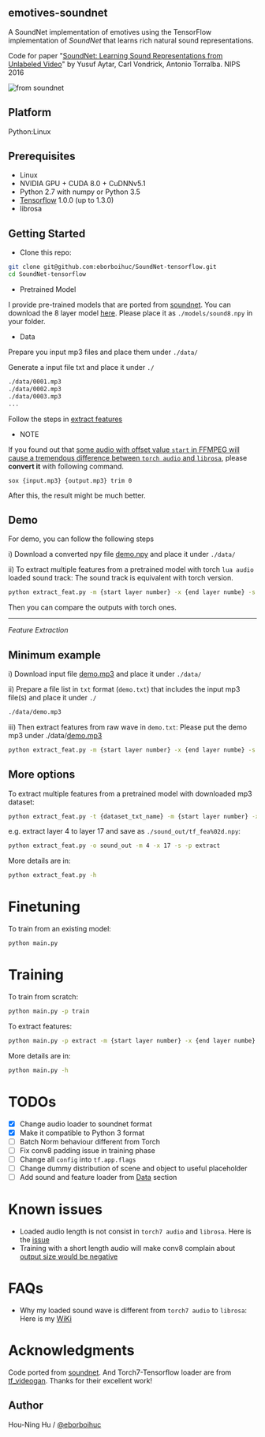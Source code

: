 ## emotives-soundnet

A SoundNet implementation of emotives using the TensorFlow implementation of _SoundNet_ that learns rich natural sound representations.

Code for paper "[SoundNet: Learning Sound Representations from Unlabeled Video](https://arxiv.org/abs/1610.09001)" by Yusuf Aytar, Carl Vondrick, Antonio Torralba. NIPS 2016

![from soundnet](https://camo.githubusercontent.com/0b88af5c13ba987a17dcf90cd58816cf8ef04554/687474703a2f2f70726f6a656374732e637361696c2e6d69742e6564752f736f756e646e65742f736f756e646e65742e6a7067)

## Platform

Python:Linux

## Prerequisites

- Linux
- NVIDIA GPU + CUDA 8.0 + CuDNNv5.1
- Python 2.7 with numpy or Python 3.5
- [Tensorflow](https://www.tensorflow.org/) 1.0.0 (up to 1.3.0)
- librosa


## Getting Started
- Clone this repo:
```bash
git clone git@github.com:eborboihuc/SoundNet-tensorflow.git
cd SoundNet-tensorflow
```

- Pretrained Model

I provide pre-trained models that are ported from [soundnet](http://data.csail.mit.edu/soundnet/soundnet_models_public.zip). You can download the 8 layer model [here](https://drive.google.com/uc?export=download&id=0B9wE6h4m--wjR015M1RLZW45OEU). Please place it as `./models/sound8.npy` in your folder.

- Data

Prepare you input mp3 files and place them under `./data/`

Generate a input file txt and place it under `./`
```txt
./data/0001.mp3
./data/0002.mp3
./data/0003.mp3
...
```

Follow the steps in [extract features](#feature-extraction)


- NOTE

If you found out that [some audio with offset value `start` in FFMPEG will cause a tremendous difference between `torch audio` and `librosa`](#FAQs), please **convert it** with following command.
```
sox {input.mp3} {output.mp3} trim 0
```
After this, the result might be much better.

## Demo

For demo, you can follow the following steps

i) Download a converted npy file [demo.npy](https://drive.google.com/uc?export=download&id=0B9wE6h4m--wjcEtqQ3VIM1pvZ3c) and place it under `./data/`

ii) To extract multiple features from a pretrained model with torch `lua audio` loaded sound track:
The sound track is equivalent with torch version.
```bash
python extract_feat.py -m {start layer number} -x {end layer numbe} -s
```

Then you can compare the outputs with torch ones.

-----

*Feature Extraction*

## Minimum example
i) Download input file [demo.mp3](https://drive.google.com/uc?export=download&id=0B9wE6h4m--wjTjVEWVI3dnBsTG8) and place it under `./data/`

ii) Prepare a file list in `txt` format (`demo.txt`) that includes the input mp3 file(s) and place it under `./`
```txt
./data/demo.mp3
```

iii) Then extract features from raw wave in `demo.txt`:
Please put the demo mp3 under ./data/[demo.mp3](https://drive.google.com/uc?export=download&id=0B9wE6h4m--wjTjVEWVI3dnBsTG8)
```bash
python extract_feat.py -m {start layer number} -x {end layer numbe} -s -p extract -t demo.txt
```

## More options

To extract multiple features from a pretrained model with downloaded mp3 dataset:
```bash
python extract_feat.py -t {dataset_txt_name} -m {start layer number} -x {end layer numbe} -s -p extract
```

e.g. extract layer 4 to layer 17 and save as `./sound_out/tf_fea%02d.npy`:
```bash
python extract_feat.py -o sound_out -m 4 -x 17 -s -p extract
```

More details are in:
```bash
python extract_feat.py -h
```


# Finetuning
To train from an existing model:
```bash
python main.py 
```

# Training
To train from scratch:
```bash
python main.py -p train
```

To extract features:
```bash
python main.py -p extract -m {start layer number} -x {end layer numbe} -s
```

More details are in:
```bash
python main.py -h
```

# TODOs

- [x] Change audio loader to soundnet format
- [x] Make it compatible to Python 3 format
- [ ] Batch Norm behaviour different from Torch
- [ ] Fix conv8 padding issue in training phase
- [ ] Change all `config` into `tf.app.flags`  
- [ ] Change dummy distribution of scene and object to useful placeholder
- [ ] Add sound and feature loader from [Data](https://projects.csail.mit.edu/soundnet/) section

# Known issues

- Loaded audio length is not consist in `torch7 audio` and `librosa`. Here is the [issue](https://github.com/soumith/lua---audio/issues/17#issuecomment-288648237)
- Training with a short length audio will make conv8 complain about [output size would be negative](https://github.com/tensorflow/tensorflow/blob/master/tensorflow/core/framework/common_shape_fns.cc#L45)


# FAQs

- Why my loaded sound wave is different from `torch7 audio` to `librosa`: Here is my [WiKi](https://github.com/eborboihuc/SoundNet-tensorflow/wiki/info.md)

# Acknowledgments

Code ported from [soundnet](https://github.com/cvondrick/soundnet). And Torch7-Tensorflow loader are from [tf_videogan](https://github.com/Yuliang-Zou/tf_videogan). Thanks for their excellent work!


## Author

Hou-Ning Hu / [@eborboihuc](https://eborboihuc.github.io/)

